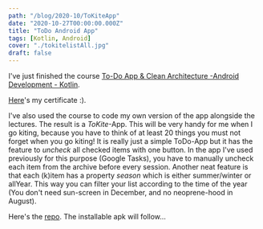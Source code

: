 ```yaml
---
path: "/blog/2020-10/ToKiteApp"
date: "2020-10-27T00:00:00.000Z"
title: "ToDo Android App"
tags: [Kotlin, Android]
cover: "./tokitelistAll.jpg"
draft: false
---
```


I've just finished the course [To-Do App & Clean Architecture -Android Development - Kotlin](https://www.udemy.com/course/to-do-app-clean-architecture-android-development-kotlin/). 

[Here]("nikoop.de/static/2e7cbc6f93033386e66b6369f6262cfd/udemyCertificate_ToDoAppKotlin.pdf")'s my certificate :).

I've also used the course to code my own version of the app alongside the lectures. The result is a _ToKite_-App. This will be very handy for me when I go kiting, because you have to think of at least 20 things you must not forget when you go kiting! 
It is really just a simple ToDo-App but it has the feature to _uncheck_ all checked items with one button. In the app I've used previously for this purpose (Google Tasks), you have to manually uncheck each item from the archive before every session.
Another neat feature is that each (k)item has a property _season_ which is either summer/winter or allYear. This way you can filter your list according to the time of the year (You don't need sun-screen in December, and no neoprene-hood in August).

Here's the [repo](https://github.com/PremKolar/Kitems). The installable apk will follow...